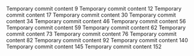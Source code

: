 Temporary commit content 9
Temporary commit content 12
Temporary commit content 17
Temporary commit content 30
Temporary commit content 34
Temporary commit content 46
Temporary commit content 56
Temporary commit content 59
Temporary commit content 62
Temporary commit content 73
Temporary commit content 76
Temporary commit content 82
Temporary commit content 92
Temporary commit content 140
Temporary commit content 145
Temporary commit content 152
